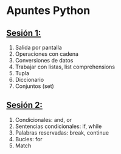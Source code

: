 # Apuntes Python
## [Sesión 1:](Sesion1.py)
1. Salida por pantalla
2. Operaciones con cadena
3. Conversiones de datos
4. Trabajar con listas, list comprehensions
5. Tupla
6. Diccionario
7. Conjuntos (set)
## [Sesión 2:](Sesion2.py)
1. Condicionales: and, or
2. Sentencias condicionales: if, while
3. Palabras reservadas: break, continue
4. Bucles: for
5. Match
